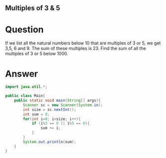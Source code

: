 ## Multiples of 3 & 5

# Question
If we list all the natural numbers below 10 that are multiples of 3 or 5, we get 3,5, 6 and 9. The sum of these multiples is 23.
Find the sum of all the multiples of 3 or 5 below 1000.

# Answer
``` java
import java.util.*;

public class Main{
    public static void main(String[] args){
        Scanner sc = new Scanner(System.in);
        int size = sc.nextInt();
        int sum = 0;
        for(int i=0; i<size; i++){
            if (i%3 == 0 || i%5 == 0){
                sum += i;
            }
        }
        System.out.println(sum);
    }
}
```





